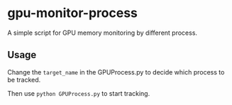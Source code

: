 # gpu-monitor-process
A simple script for GPU memory monitoring by different process.

## Usage
Change the `target_name` in the GPUProcess.py to decide which process to be tracked. 

Then use `python GPUProcess.py` to start tracking.
